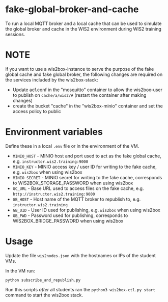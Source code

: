 # fake-global-broker-and-cache

To run a local MQTT broker and a local cache that can be used to simulate the global broker and cache in the WIS2 environment during WIS2 training sessions.

# NOTE

If you want to use a wis2box-instance to serve the purpose of the fake global cache and fake global broker, the following changes are required on the services included by the wis2box-stack:

* Update acf.conf in the "mosquitto" container to allow the wis2box-user to publish on `cache/a/wis2/#` (restart the container after making changes)
* create the bucket "cache" in the "wis2box-minio" container and set the access policy to public

# Environment variables

Define these in a local ``.env`` file or in the environment of the VM.

* ``MINIO_HOST`` - MINIO host and port used to act as the fake global cache, e.g. ``instructor.wis2.training:9000`` 
* ``MINIO_KEY``  - MINIO access key / user ID for writing to the fake cache, e.g. ``wis2box`` when using wis2box
* ``MINIO_SECRET`` - MINIO secret for writing to the fake cache, corresponds to WIS2BOX_STORAGE_PASSWORD when using wis2box
* ``GC_URL`` - Base URL used to access files on the fake cache, e.g.  ``http://instructor.wis2.training:9000``
* ``GB_HOST`` - Host name of the MQTT broker to republish to, e.g. ``instructor.wis2.training``
* ``GB_UID`` - User ID used for publishing, e.g. ``wis2box`` when using wis2box
* ``GB_PWD`` - Password used for publishing, corresponds to WIS2BOX_BRIDGE_PASSWORD when using wis2box

# Usage

Update the file ``wis2nodes.json`` with the hostnames or IPs of the student VMs.

In the VM run:

``python subscribe_and_republish.py``

Run this scripts *after* all students ran the `python3 wis2box-ctl.py start` command to start the wis2box stack.
